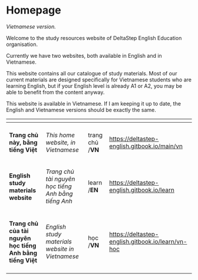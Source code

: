 # Homepage

_Vietnamese version._

Welcome to the study resources website of DeltaStep English Education organisation.

Currently we have two websites, both available in English and in Vietnamese.

This website contains all our catalogue of study materials. Most of our current materials are designed specifically for Vietnamese students who are learning English, but if your English level is already A1 or A2, you may be able to benefit from the content anyway.  

This website is available in Vietnamese. If I am keeping it up to date, the English and Vietnamese versions should be exactly the same.  

<table data-view="cards"><thead><tr><th></th><th></th><th></th><th data-hidden data-card-target data-type="content-ref"></th></tr></thead><tbody><tr><td><h4><strong>Trang chủ này, bằng tiếng Việt</strong></h4></td><td><em>This home website, in Vietnamese</em></td><td>trang chủ /<strong>VN</strong></td><td><a href="https://deltastep-english.gitbook.io/main/vn">https://deltastep-english.gitbook.io/main/vn</a></td></tr><tr><td><h4><strong>English study materials website</strong></h4></td><td><em>Trang chủ tài nguyên học tiếng Anh bằng tiếng Anh</em></td><td>learn /<strong>EN</strong> </td><td><a href="https://deltastep-english.gitbook.io/learn">https://deltastep-english.gitbook.io/learn</a></td></tr><tr><td><h4><strong>Trang chủ của tài nguyên học tiếng Anh bằng tiếng Việt</strong></h4></td><td><em>English study materials website in Vietnamese</em></td><td>học /<strong>VN</strong> </td><td><a href="https://deltastep-english.gitbook.io/learn/vn-hoc">https://deltastep-english.gitbook.io/learn/vn-hoc</a></td></tr></tbody></table>

